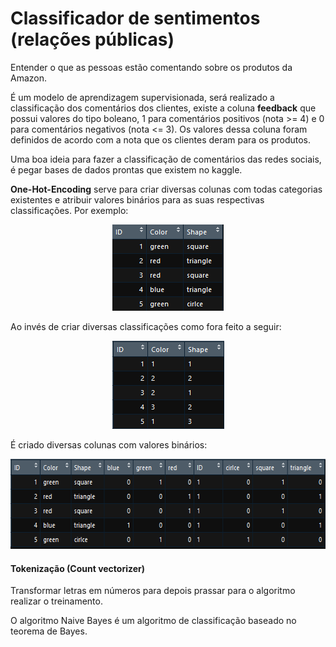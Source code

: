 # Classificador de sentimentos (relações públicas)

Entender o que as pessoas estão comentando sobre os produtos da Amazon.

É um modelo de aprendizagem supervisionada, será realizado a classificação dos comentários dos clientes, existe a coluna **feedback** que possui valores do tipo boleano, 1 para comentários positivos (nota >= 4) e 0 para comentários negativos (nota <= 3). Os valores dessa coluna foram definidos de acordo com a nota que os clientes deram para os produtos.

Uma boa ideia para fazer a classificação de comentários das redes sociais, é pegar bases de dados prontas que existem no kaggle.

**One-Hot-Encoding** serve para criar diversas colunas com todas categorias existentes e atribuir valores binários para as suas respectivas classificações. Por exemplo:

<p align="center">
  <img width="178" height="138" src="/relacoes_publicas/images/img1.png">
</p>

Ao invés de criar diversas classificações como fora feito a seguir:

<p align="center">
  <img width="179" height="141" src="/relacoes_publicas/images/img2.png">
</p>

É criado diversas colunas com valores binários:

<p align="center">
  <img width="600" height="144" src="/relacoes_publicas/images/img3.png">
</p>

#### Tokenização (Count vectorizer)

Transformar letras em números para depois prassar para o algoritmo realizar o treinamento.

O algoritmo Naive Bayes é um algoritmo de classificação baseado no teorema de Bayes.
